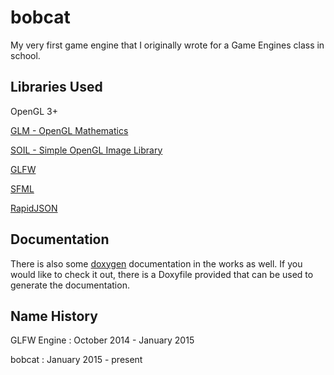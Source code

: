 bobcat
=========

My very first game engine that I originally wrote for a Game Engines class in school.

## Libraries Used
OpenGL 3+

[GLM - OpenGL Mathematics](https://github.com/g-truc/glm)

[SOIL - Simple OpenGL Image Library](http://www.lonesock.net/soil.html)

[GLFW](http://www.glfw.org/)

[SFML](http://www.sfml-dev.org/)

[RapidJSON](https://github.com/miloyip/rapidjson)

## Documentation
There is also some [doxygen](http://www.doxygen.org/index.html) documentation in the works as well. If you would like to check it out, there is a Doxyfile provided that can be used to generate the documentation.

## Name History
GLFW Engine : October 2014 - January 2015

bobcat : January 2015 - present